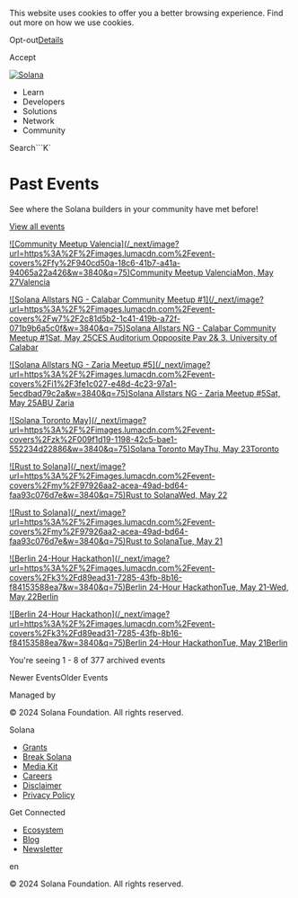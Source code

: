 This website uses cookies to offer you a better browsing experience. Find out
more on how we use cookies.

Opt-out[Details](/privacy-policy#collection-of-information)

Accept

[![Solana](/_next/static/media/logotype.e4df684f.svg)](/)

  * Learn
  * Developers
  * Solutions
  * Network
  * Community

Search```K`

# Past Events

See where the Solana builders in your community have met before!

[View all events](/events)

[![Community Meetup
Valencia](/_next/image?url=https%3A%2F%2Fimages.lumacdn.com%2Fevent-
covers%2Ffy%2F940cd50a-18c6-41b7-a41a-94065a22a426&w=3840&q=75)Community
Meetup ValenciaMon, May 27Valencia](https://lu.ma/allstarsVAL3)

[![Solana Allstars NG - Calabar Community Meetup
#1](/_next/image?url=https%3A%2F%2Fimages.lumacdn.com%2Fevent-
covers%2Fw7%2F2c81d5b2-1c41-419b-a72f-071b9b6a5c0f&w=3840&q=75)Solana Allstars
NG - Calabar Community Meetup #1Sat, May 25CES Auditorium Oppoosite Pav 2& 3\.
University of Calabar](https://lu.ma/SolanaCalabar)

[![Solana Allstars NG - Zaria Meetup
#5](/_next/image?url=https%3A%2F%2Fimages.lumacdn.com%2Fevent-
covers%2Fi1%2F3fe1c027-e48d-4c23-97a1-5ecdbad79c2a&w=3840&q=75)Solana Allstars
NG - Zaria Meetup #5Sat, May 25ABU Zaria](https://lu.ma/mckc70d4)

[![Solana Toronto
May](/_next/image?url=https%3A%2F%2Fimages.lumacdn.com%2Fevent-
covers%2Fzk%2F009f1d19-1198-42c5-bae1-552234d22886&w=3840&q=75)Solana Toronto
MayThu, May 23Toronto](https://lu.ma/solana-toronto-may-2024)

[![Rust to Solana](/_next/image?url=https%3A%2F%2Fimages.lumacdn.com%2Fevent-
covers%2Fmy%2F97926aa2-acea-49ad-bd64-faa93c076d7e&w=3840&q=75)Rust to
SolanaWed, May 22 ](https://lu.ma/bmzdpj60)

[![Rust to Solana](/_next/image?url=https%3A%2F%2Fimages.lumacdn.com%2Fevent-
covers%2Fmy%2F97926aa2-acea-49ad-bd64-faa93c076d7e&w=3840&q=75)Rust to
SolanaTue, May 21 ](https://lu.ma/wmdfq4cm)

[![Berlin 24-Hour
Hackathon](/_next/image?url=https%3A%2F%2Fimages.lumacdn.com%2Fevent-
covers%2Fk3%2Fd89ead31-7285-43fb-8b16-f84153588ea7&w=3840&q=75)Berlin 24-Hour
HackathonTue, May 21-Wed, May 22Berlin](https://lu.ma/berlin-24hour-hackathon)

[![Berlin 24-Hour
Hackathon](/_next/image?url=https%3A%2F%2Fimages.lumacdn.com%2Fevent-
covers%2Fk3%2Fd89ead31-7285-43fb-8b16-f84153588ea7&w=3840&q=75)Berlin 24-Hour
HackathonTue, May 21Berlin](https://lu.ma/berlin-24hour-hackathon)

You're seeing 1 - 8 of 377 archived events

Newer EventsOlder Events

Managed by

[](/)

[](/youtube)[](/twitter)[](/discord)[](/reddit)[](/github)[](/telegram)

© 2024 Solana Foundation. All rights reserved.

Solana

  * [Grants](https://solana.org/grants)
  * [Break Solana](https://break.solana.com/)
  * [Media Kit](/branding)
  * [Careers](https://jobs.solana.com/)
  * [Disclaimer](/tos)
  * [Privacy Policy](/privacy-policy)

Get Connected

  * [Ecosystem](/ecosystem)
  * [Blog](/news)
  * [Newsletter](/newsletter)

en

© 2024 Solana Foundation. All rights reserved.

